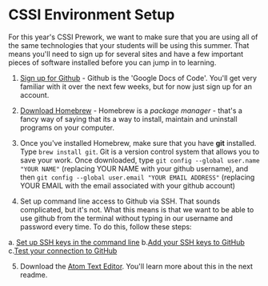 # CSSI Environment Setup

For this year's CSSI Prework, we want to make sure that you are using all of the same technologies that your students will be using this summer. That means you'll need to sign up for several sites and have a few important pieces of software installed before you can jump in to learning.

1. [Sign up for Github](http://www.github.com) - Github is the 'Google Docs of Code'. You'll get very familiar with it over the next few weeks, but for now just sign up for an account.

2. [Download Homebrew](http://brew.sh/) - Homebrew is a *package manager* - that's a fancy way of saying that its a way to install, maintain and uninstall programs on your computer.

3. Once you've installed Homebrew, make sure that you have **git** installed. Type `brew install git`. Git is a version control system that allows you to save your work. Once downloaded, type `git config --global user.name "YOUR NAME"` (replacing YOUR NAME with your github username), and then `git config --global user.email "YOUR EMAIL ADDRESS"` (replacing YOUR EMAIL with the email associated with your github account)

4. Set up command line access to Github via SSH. That sounds complicated, but it's not. What this means is that we want to be able to use github from the terminal without typing in our username and password every time. To do this, follow these steps:

  a. [Set up SSH keys in the command line](https://help.github.com/articles/generating-a-new-ssh-key-and-adding-it-to-the-ssh-agent)
  b.[Add your SSH keys to GitHub](https://help.github.com/articles/adding-a-new-ssh-key-to-your-github-account)
  c.[Test your connection to GitHub](https://help.github.com/articles/testing-your-ssh-connection/)

5. Download the [Atom Text Editor](https://atom.io/). You'll learn more about this in the next readme.
